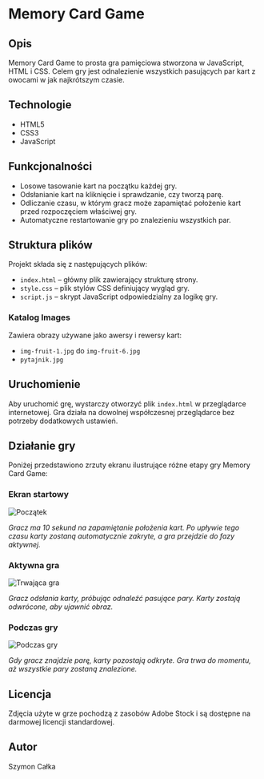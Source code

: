 # Memory Card Game

## Opis
Memory Card Game to prosta gra pamięciowa stworzona w JavaScript, HTML i CSS. Celem gry jest odnalezienie wszystkich pasujących par kart z owocami w jak najkrótszym czasie.


## Technologie
- HTML5
- CSS3
- JavaScript


## Funkcjonalności
- Losowe tasowanie kart na początku każdej gry.
- Odsłanianie kart na kliknięcie i sprawdzanie, czy tworzą parę.
- Odliczanie czasu, w którym gracz może zapamiętać położenie kart przed rozpoczęciem właściwej gry.
- Automatyczne restartowanie gry po znalezieniu wszystkich par.


## Struktura plików
Projekt składa się z następujących plików:
- `index.html` – główny plik zawierający strukturę strony.
- `style.css` – plik stylów CSS definiujący wygląd gry.
- `script.js` – skrypt JavaScript odpowiedzialny za logikę gry.

### Katalog Images
Zawiera obrazy używane jako awersy i rewersy kart:
- `img-fruit-1.jpg` do `img-fruit-6.jpg`
- `pytajnik.jpg`


## Uruchomienie
Aby uruchomić grę, wystarczy otworzyć plik `index.html` w przeglądarce internetowej. Gra działa na dowolnej współczesnej przeglądarce bez potrzeby dodatkowych ustawień.


## Działanie gry
Poniżej przedstawiono zrzuty ekranu ilustrujące różne etapy gry Memory Card Game:


### Ekran startowy
![Początek](https://github.com/Szynol00/Memory-Card-Game/assets/104465225/ae4d44be-1938-41e3-ab89-bf7f3eeb9251)

*Gracz ma 10 sekund na zapamiętanie położenia kart. Po upływie tego czasu karty zostaną automatycznie zakryte, a gra przejdzie do fazy aktywnej.*


### Aktywna gra
![Trwająca gra](https://github.com/Szynol00/Memory-Card-Game/assets/104465225/5f35d403-4934-4d0f-80e7-ed6297014709)

*Gracz odsłania karty, próbując odnaleźć pasujące pary. Karty zostają odwrócone, aby ujawnić obraz.*


### Podczas gry
![Podczas gry](https://github.com/Szynol00/Memory-Card-Game/assets/104465225/fcc2fccf-fd19-43dd-9196-bd0ae1493a79)

*Gdy gracz znajdzie parę, karty pozostają odkryte. Gra trwa do momentu, aż wszystkie pary zostaną znalezione.*


## Licencja
Zdjęcia użyte w grze pochodzą z zasobów Adobe Stock i są dostępne na darmowej licencji standardowej.


## Autor
Szymon Całka
